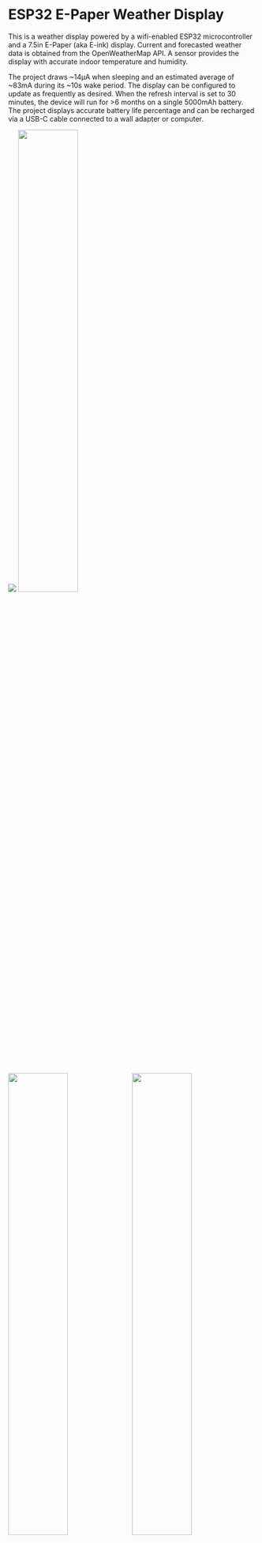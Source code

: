 # ESP32 E-Paper Weather Display

This is a weather display powered by a wifi-enabled ESP32 microcontroller and a 7.5in E-Paper (aka E-ink) display. Current and forecasted weather data is obtained from the OpenWeatherMap API. A sensor provides the display with accurate indoor temperature and humidity.

The project draws ~14μA when sleeping and an estimated average of ~83mA during its ~10s wake period. The display can be configured to update as frequently as desired. When the refresh interval is set to 30 minutes, the device will run for >6 months on a single 5000mAh battery. The project displays accurate battery life percentage and can be recharged via a USB-C cable connected to a wall adapter or computer.

<p float="left">
  <img src="showcase/assembled-demo-raleigh-front.jpg" />
  <img src="showcase/assembled-demo-raleigh-side.jpg" width="49%" />
  <img src="showcase/assembled-demo-raleigh-back.jpg" width="49%" /> 
  <img src="showcase/assembled-demo-bottom-cover.jpg" width="49%" />
  <img src="showcase/assembled-demo-bottom-cover-removed.jpg" width="49%" /> 
</p>

I made a small stand by hollowing out a piece of wood from the bottom. On the back, I used a short USB extension cable so that I can charge the battery without needing to remove the components from the stand. I also wired a small reset button to refresh the display manually. Additionally, I 3d printed a cover for the bottom, which is held on by magnets. The E-paper screen is very thin, so I used a thin piece of acrylic to support it.

There are configuration options for everything from location, time/date formats, units, and language to air quality index scale and hourly outlook graph bounds.

The hourly outlook graph (bottom right) shows a line indicating temperature and shaded bars indicating probability of precipitation.

Here are two examples utilizing various configuration options:

<p float="left">
  <img src="showcase/demo-new-york.jpg" width="49%" />
  <img src="showcase/demo-london.jpg" width="49%" /> 
</p>

## Setup Guide

### Hardware

7.5inch (800×480) E-Ink Display w/ HAT for Raspberry Pi, SPI interface

- Advantages of E-Paper
  - Ultra Low Power Consumption - E-Paper (or E-Ink) displays are ideal for low-power applications that do not require frequent display refreshes. E-Paper displays only draw power when refreshing the display and do not have a backlight. Images will remain on the screen even when power is removed.

- Limitations of E-Paper: 
  - Colors - E-Paper has traditionally been limited to just black and white, but in recent years 3-color E-Paper screens have started showing up.

  - Refresh Times and Ghosting - E-Paper displays are highly susceptible to ghosting effects if refreshed too quickly. To avoid this, E-Paper displays often take a few seconds to refresh(4s for the unit used in this project) and will alternate between black and white a few times, which can be distracting.  


- https://www.waveshare.com/product/7.5inch-e-paper-hat.htm (800x480, 7.5inch E-Ink display, Black/White)

- Note that this project also now supports this 3-color panel as well, though the program will only draw black/white to the screen. https://www.waveshare.com/product/7.5inch-e-paper-hat-b.htm (800x480, 7.5inch E-Ink display, Red/Black/White) 


FireBeetle 2 ESP32-E Microcontroller

- Why the ESP32?

  - Onboard WiFi.

  - 520kB of RAM and 4MB of FLASH, enough to store lots of icons and fonts.

  - Low power consumption.

  - Small size, many small development boards available.

- Why the FireBeetle 2 ESP32-E

  - Drobot's FireBeetle ESP32 models are optimized for low-power consumption (https://diyi0t.com/reduce-the-esp32-power-consumption/). The Drobot's FireBeetle 2 ESP32-E variant offers USB-C, but older versions of the board with Mirco-USB would work fine too.

  - Firebeelte ESP32 models include onboard charging circuitry for a 3.7v lithium-ion(LiPo) battery.

  - FireBeetle ESP32 models include onboard circuitry to monitor battery voltage of a battery connected to its JST-PH2.0 connector.


- https://www.dfrobot.com/product-2195.html 


BME280 - Pressure, Temperature, and Humidity Sensor


- Provides accurate indoor temperature and humidity.

- Much faster than the DHT22, which requires a 2-second wait before reading temperature and humidity samples.


3.7V Lipo Battery w/ 2 Pin JST Connector 


- Size is up to you. I used a 10000mah battery so that the device can operate on a single charge for >1 year.


- The battery can be charged by plugging the FireBeetle ESP32 into the wall via the USB-C connector while the battery is plugged into the ESP32's JST connector.

  > **Warning**
  > The polarity of JST-PH2.0 connectors is not standardized! You may need to swap the order of the wires in the connector.


### Wiring

Pin connections are defined in config.cpp. 

If you are using the FireBeetle 2 ESP32-E, you can use the connections I used or change them how you would like.

IMPORTANT: The E-Paper Driver Hat has two physical switches that MUST be set correctly for the display to work.

- Display Config: Set switch to position B.

- Interface Config: Set switch to position 0.

Cut the low power pad for even longer battery life.

- From https://wiki.dfrobot.com/FireBeetle_Board_ESP32_E_SKU_DFR0654

  > Low Power Pad: This pad is specially designed for low power consumption. It is connected by default. You can cut off the thin wire in the middle with a knife to disconnect it. After disconnection, the static power consumption can be reduced by 500 μA. The power consumption can be reduced to 13 μA after controlling the maincontroller enter the sleep mode through the program. Note: when the pad is disconnected, you can only drive RGB LED light via the USB Power supply. 

<p float="left">
  <img src="showcase/wiring_diagram.png" width="66%" />
  <img src="showcase/demo-tucson.jpg" width="32%" />
</p>


### Configuration, Compilation, and Upload

PlatformIO for VSCode is used for managing dependencies, code compilation, and uploading to ESP32.

1. Clone this repository or download and extract the .zip.

2. Install VSCode.

3. Follow these instructions to install the PlatformIO extension for VSCode: https://platformio.org/install/ide?install=vscode

4. Open the project in VSCode.

   a. File > Open Folder...

   b. Navigate to this project and select the folder called "platformio".

5. Configure Options.

   - Most configuration options are located in config.cpp, with a few  in config.h. Locale/language options can also be found in locales/locale_**.cpp.

   - Important settings to configure in config.cpp:

     - WiFi credentials (ssid, password).

     - Open Weather Map API key (it's free, see next section for important notes about obtaining an API key).

     - Latitude and longitude.

     - Time and date formats.

     - Sleep duration.

     - Pin connections for E-Paper (SPI), BME280 (I2C), and battery voltage (ADC).

   - Important settings to configure in config.h:

     - Units (Metric or Imperial).

   - Comments explain each option in detail.

6. Build and Upload Code.

   a. Connect ESP32 to your computer via USB.

   b. Click the upload arrow along the bottom of the VSCode window. (Should say "PlatformIO: Upload" if you hover over it.) 

      - PlatformIO will automatically download the required third-party libraries, compile, and upload the code. :)
     
      - You will only see this if you have the PlatformIO extension installed.

      - If you are getting errors during the upload process, you may need to install drivers to allow you to upload code to the ESP32.

### OpenWeatherMap API Key

Sign up here to get an API key; it's free. https://openweathermap.org/api

This project will make calls to 2 different APIs ("One Call" and "Air Pollution").

> **Note**
> OpenWeatherMap One Call 2.5 API has been deprecated for all new free users (accounts created after Summer 2022). Fortunately, you can make 1,000 calls/day to the One Call 3.0 API for free by following the steps below.

- If you have an account created before Summer 2022, you can simply use the One Call 2.5 API by changing `OWM_ONECALL_VERSION = "2.5";` in config.cpp.

- Otherwise, the One Call API 3.0 is only included in the "One Call by Call" subscription. This separate subscription includes 1,000 calls/day for free and allows you to pay only for the number of API calls made to this product.

Here's how to subscribe and avoid any credit card changes:
   - Go to https://home.openweathermap.org/subscriptions/billing_info/onecall_30/base?key=base&service=onecall_30
   - Follow the instructions to complete the subscription.
   - Go to https://home.openweathermap.org/subscriptions and set the "Calls per day (no more than)" to 1,000. This ensures you will never overrun the free calls.

## Error Messages and Troubleshooting

### Low Battery
<img src="showcase/demo-error-low-battery.jpg" align="left" width="25%" />
This error screen appears once the battery voltage has fallen below LOW_BATTERY_VOLTAGE (default = 3.20v). The display will not refresh again until it detects battery voltage above LOW_BATTERY_VOLTAGE. When battery voltage is between LOW_BATTERY_VOLTAGE and VERY_LOW_BATTERY_VOLTAGE (default = 3.10v) the esp32 will deep-sleep for periods of LOW_BATTERY_SLEEP_INTERVAL (default = 30min) before checking battery voltage again. If the battery voltage falls between LOW_BATTERY_SLEEP_INTERVAL and CRIT_LOW_BATTERY_VOLTAGE (default = 3.00v), then the display will deep-sleep for periods VERY_LOW_BATTERY_SLEEP_INTERVAL (default = 120min). If battery voltage falls below CRIT_LOW_BATTERY_VOLTAGE, then the esp32 will enter hibernate mode and will require a manual push of the reset (RST) button to begin updating again.

<br clear="left"/>

### WiFi Connection
<img src="showcase/demo-error-wifi.jpg" align="left" width="25%" />
This error screen appears when the ESP32 fails to connect to WiFi. If the message reads "WiFi Connection Failed" this might indicate an incorrect password. If the message reads "SSID Not Available" this might indicate that you mistyped the SSID or that the esp32 is out of the range of the access point. The esp32 will retry once every SLEEP_DURATION (default = 30min).

<br clear="left"/>

### API Error
<img src="showcase/demo-error-api.jpg" align="left" width="25%" />
This error screen appears if an error (client or server) occurs when making an API request to OpenWeatherMap. The second line will give the error code followed by a descriptor phrase. Positive error codes correspond to HTTP response status codes, while error codes <= 0 indicate a client(esp32) error. The esp32 will retry once every SLEEP_DURATION (default = 30min).
<br/><br/>
In the example shown to the left, "401: Unauthorized" may be the result of an incorrect API key or that you are attempting to use the One Call v3 API without the proper account setup.

<br clear="left"/>

### Time Server Error
<img src="showcase/demo-error-time.jpg" align="left" width="25%" />
This error screen appears when the esp32 fails to fetch the time from NTP_SERVER_1/NTP_SERVER_2. This error sometimes occurs immediately after uploading to the esp32; in this case, just hit the reset button or wait for SLEEP_DURATION (default = 30min) and the esp32 to automatically retry.

<br clear="left"/>

## License

My work is licensed under the [GNU General Public License v3.0](LICENSE) with tools, fonts, and icons whose licenses are as follows:

| Name                                                                                                          | License                                                                               | Notes                                                                              |
|---------------------------------------------------------------------------------------------------------------|---------------------------------------------------------------------------------------|------------------------------------------------------------------------------------|
| [GNU FreeFont: FreeSans](https://www.gnu.org/software/freefont/)                                              | [GNU General Public License v3.0](https://www.gnu.org/software/freefont/license.html) | OpenType Font (.otf)                                                               |
| [Adafruit-GFX-Library: fontconvert](https://github.com/adafruit/Adafruit-GFX-Library/tree/master/fontconvert) | [BSD License](fonts/fontconvert/license.txt)                                          | CLI tool for preprocessing fonts to be used with the Adafruit_GFX Arduino library. |
| [pollutant-concentration-to-aqi](https://github.com/lmarzen/pollutant-concentration-to-aqi)                   | [GNU Lesser General Public License v2.1](platformio/lib/pollutant-concentration-to-aqi/LICENSE)                                             |  C library that converts pollutant concentrations to Air Quality Index(AQI).                              |
| [Weather Icons](https://github.com/erikflowers/weather-icons) ('wi-**.svg')                                   | [SIL OFL 1.1](http://scripts.sil.org/OFL)                                             | The vast majority of the icons used in this project.                               |
| Other Icons (.svg)                                                                                            | Varies, please see [icons/README](icons/README)                                       | Other icons were collected from many different sources (too many to list here)     |
